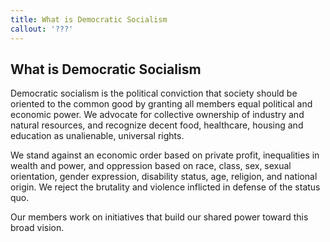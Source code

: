 ```yaml
---
title: What is Democratic Socialism
callout: '???'
---
```

## What is Democratic Socialism

Democratic socialism is the political conviction that society should be oriented to the common good by granting all members equal political and economic power. We advocate for collective ownership of industry and natural resources, and recognize decent food, healthcare, housing and education as unalienable, universal rights. 

We stand against an economic order based on private profit, inequalities in wealth and power, and oppression based on race, class, sex, sexual orientation, gender expression, disability status, age, religion, and national origin. We reject the brutality and violence inflicted in defense of the status quo.

Our members work on initiatives that build our shared power toward this broad vision.
